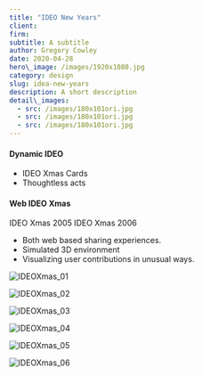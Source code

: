 ```yaml
---
title: "IDEO New Years"
client:
firm: 
subtitle: A subtitle
author: Gregory Cowley
date: 2020-04-28
hero\_image: /images/1920x1080.jpg
category: design
slug: idea-new-years
description: A short description
detail\_images: 
  - src: /images/180x101ori.jpg
  - src: /images/180x101ori.jpg
  - src: /images/180x101ori.jpg
---
```




#### Dynamic IDEO
- IDEO Xmas Cards
- Thoughtless acts 

#### Web IDEO Xmas
IDEO Xmas 2005
IDEO Xmas 2006

- Both web based sharing experiences.
- Simulated 3D environment
- Visualizing user contributions in unusual ways.



![IDEOXmas\_01][image-1]

![IDEOXmas\_02][image-2]

![IDEOXmas\_03][image-3]

![IDEOXmas\_04][image-4]

![IDEOXmas\_05][image-5]

![IDEOXmas\_06][image-6]

[image-1]:	IDEOXmas_01.jpg
[image-2]:	IDEOXmas_02.jpg
[image-3]:	IDEOXmas_03.jpg
[image-4]:	IDEOXmas_04.jpg
[image-5]:	IDEOXmas_05.jpg
[image-6]:	IDEOXmas_06.jpg